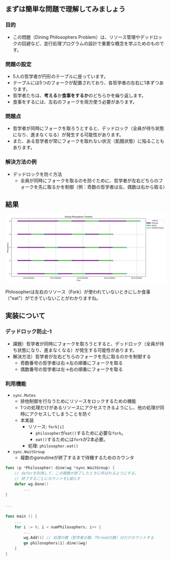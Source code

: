 ## まずは簡単な問題で理解してみましょう

### 目的

- この問題（Dining Philosophers Problem）は、リソース管理やデッドロックの回避など、並行処理プログラムの設計で重要な概念を学ぶためのものです。

### 問題の設定

- 5人の哲学者が円形のテーブルに座っています。
- テーブルには5つのフォークが配置されており、各哲学者の左右に1本ずつあります。
- 哲学者たちは、**考える**か**食事をするか**のどちらかを繰り返します。
- 食事をするには、左右のフォークを両方使う必要があります。

### 問題点

- 哲学者が同時にフォークを取ろうとすると、デッドロック（全員が待ち状態になり、進まなくなる）が発生する可能性があります。
- また、ある哲学者が常にフォークを取れない状況（飢餓状態）に陥ることもあります。

### 解決方法の例

- デッドロックを防ぐ方法
  - 全員が同時にフォークを取るのを防ぐために、哲学者が左右どちらのフォークを先に取るかを制御（例：奇数の哲学者は左、偶数は右から取る）

## 結果

![Result: deadlock prevention 5 Philos](static/Figure_1.png)

Philosopherは左右のリソース（Fork）が使われていないときにしか食事（"eat"）ができていないことがわかりますね。

## 実装について

### デッドロック防止-1

- 課題）哲学者が同時にフォークを取ろうとすると、デッドロック（全員が待ち状態になり、進まなくなる）が発生する可能性があります。
- 解決方法）哲学者が左右どちらのフォークを先に取るのかを制御する
  - 奇数番号の哲学者は右→左の順番にフォークを取る
  - 偶数番号の哲学者は左→右の順番にフォークを取る

### 利用機能

- `sync.Mutex`
  - 排他制御を行なうためにリソースをロックするための機能
  - 1つの処理だけがあるリソースにアクセスできるようにし、他の処理が同時にアクセスしてしまうことを防ぐ
  - 本実装
    - リソース: `fork[i]`
      - `philosopher`が`eat()`するために必要な`fork`。
      - `eat()`するためには`fork`が2本必要。
    - 処理: `philosopher.eat()`
- `sync.WaitGroup`
  - 複数のgoroutineが終了するまで待機するためのカウンタ
```go
func (p *Philosopher) dine(wg *sync.WaitGroup) {
    // deferを利用して、この関数が終了したときに呼ばれるようにする。
	// 終了するごとにカウントを1減らす
	defer wg.Done()
        ...
}

...

func main () {
	...
	for i := 0; i < numPhilosophers; i++ {
		...
		wg.Add(1) // 処理の数（哲学者の数、Threadの数）分だけカウントする
		go philosophers[i].dine(&wg)
	}
}
```

